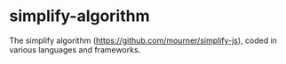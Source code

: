 # simplify-algorithm

The simplify algorithm (https://github.com/mourner/simplify-js),
coded in various languages and frameworks.
